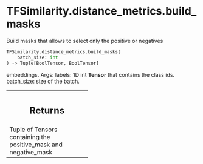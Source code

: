 # TFSimilarity.distance_metrics.build_masks





Build masks that allows to select only the positive or negatives

```python
TFSimilarity.distance_metrics.build_masks(
    batch_size: int
) -> Tuple[BoolTensor, BoolTensor]
```



<!-- Placeholder for "Used in" -->
embeddings.
Args:
    labels: 1D int <b>Tensor</b> that contains the class ids.
    batch_size: size of the batch.

<!-- Tabular view -->
 <table class="responsive fixed orange">
<colgroup><col width="214px"><col></colgroup>
<tr><th colspan="2"><h2 class="add-link">Returns</h2></th></tr>
<tr class="alt">
<td colspan="2">
Tuple of Tensors containing the positive_mask and negative_mask
</td>
</tr>

</table>

